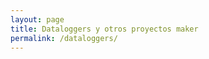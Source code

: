 ```yaml
---
layout: page
title: Dataloggers y otros proyectos maker
permalink: /dataloggers/
---
```



<head>
	<meta http-equiv="Content-Type" content="text/html; charset=utf-8" />
	<title>chartjs-plugin-datasource sample</title>
	<script src="https://cdn.jsdelivr.net/npm/chart.js@2.8.0"></script>
	<script src="https://cdn.jsdelivr.net/npm/chartjs-plugin-datasource@0.1.0"></script>
	<style>
		canvas {
			-moz-user-select: none;
			-webkit-user-select: none;
			-ms-user-select: none;
		}

		.chart {
			margin: auto;
			width: 155%;
		}

		.text-center {
			text-align: center;
		}
	</style>
</head>

<body>
	<div class="chart">
		<canvas id="myChart"></canvas>
	</div>

	<script>
		var chartColors = {
			red: 'rgb(255, 99, 132)',
			blue: 'rgb(54, 162, 235)'
		};

		var color = Chart.helpers.color;
		var config = {
			type: 'line',
			data: {
				datasets: [{
					type: 'line',
					yAxisID: 'temperature',
					backgroundColor: 'transparent',
					borderColor: chartColors.red,
					pointBackgroundColor: chartColors.red,
					tension: 0,
					fill: false
				}, {
					yAxisID: 'precipitation',
					backgroundColor: color(chartColors.blue).alpha(0.5).rgbString(),
					borderColor: 'transparent'
				}]
			},
			plugins: [ChartDataSource],
			options: {
				title: {
					display: true,
					text: 'CSV data source (index) sample'
				},
				scales: {
					xAxes: [{
						scaleLabel: {
							display: true,
							labelString: 'Month'
						}
					}],
					yAxes: [{
						id: 'temperature',
						gridLines: {
							drawOnChartArea: false
						},
						scaleLabel: {
							display: true,
							labelString: 'Temperature (°C)'
						}
					}, {
						id: 'precipitation',
						position: 'right',
						gridLines: {
							drawOnChartArea: false
						},
						scaleLabel: {
							display: true,
							labelString: 'Precipitation (mm)'
						}
					}]
				},
				plugins: {
					datasource: {
						type: 'csv',
						url: '../datos.csv',
						delimiter: ',',
						rowMapping: 'index',
						datasetLabels: true,
						indexLabels: true
					}
				}
			}
		};

		window.onload = function () {
			var ctx = document.getElementById('myChart').getContext('2d');
			window.myChart = new Chart(ctx, config);
		};
	</script>
</body>